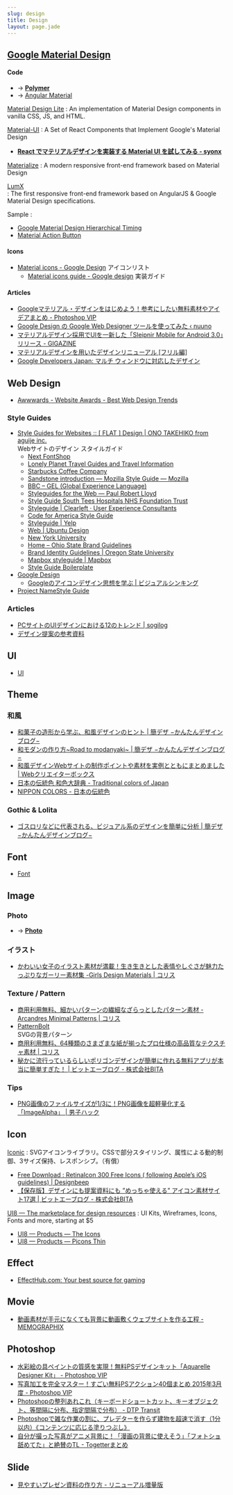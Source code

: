 ```yaml
---
slug: design
title: Design
layout: page.jade
---
```


## [Google Material Design](http://www.google.com/design/spec/material-design/introduction.html)

#### Code
- → __[Polymer](/wiki/polymer/)__
- → [Angular Material](AngularJS/)

[Material Design Lite](http://www.getmdl.io/)
: An implementation of Material Design components in vanilla CSS, JS, and HTML.

[Material-UI](http://material-ui.com/#/)
: A Set of React Components that Implement Google's Material Design
- __[React でマテリアルデザインを実装する Material UI を試してみる - syonx](http://syonx.hatenablog.com/entry/2015/03/29/171528)__

[Materialize](http://materializecss.com/)
: A modern responsive front-end framework based on Material Design

[LumX](http://ui.lumapps.com/)  
: The first responsive front-end framework based on AngularJS & Google Material Design specifications.

Sample
:
  - [Google Material Design Hierarchical Timing](http://codepen.io/prajwalkman/pen/eLlGw)
  - [Material Action Button](http://codepen.io/andreasstorm/pen/DkLqA)

#### Icons
- [Material icons - Google Design](https://www.google.com/design/icons/) アイコンリスト
    - [Material icons guide - Google design](https://google.github.io/material-design-icons/) 実装ガイド

#### Articles
- [Googleマテリアル・デザインをはじめよう！参考にしたい無料素材やアイデアまとめ - Photoshop VIP](http://photoshopvip.net/archives/67403)
- [Google Design の Google Web Designer ツールを使ってみた ‹ nuuno](http://nuuno.net/note/google-web-designer/)
- [マテリアルデザイン採用でUIを一新した「Sleipnir Mobile for Android 3.0」リリース - GIGAZINE](http://gigazine.net/news/20141224-sleipnir-mobile-android-3/)
- [マテリアルデザインを用いたデザインリニューアル [フリル編]](http://www.slideshare.net/yuki930/ss-47398513)
- [Google Developers Japan: マルチ ウィンドウに対応したデザイン](http://googledevjp.blogspot.jp/2016/06/blog-post.html)


## Web Design

- [Awwwards - Website Awards - Best Web Design Trends](http://www.awwwards.com/)

### Style Guides

- [Style Guides for Websites :: [ FLAT ] Design | ONO TAKEHIKO from aguije inc.](http://flat.is/design/2014/05/style-guides-for-websites/)  
  Webサイトのデザイン スタイルガイド
    - [Next FontShop](http://next.fontshop.com/styleguide/globals)
    - [Lonely Planet Travel Guides and Travel Information](http://rizzo.lonelyplanet.com/styleguide/)
    - [Starbucks Coffee Company](http://www.starbucks.com/static/reference/styleguide/)
    - [Sandstone introduction — Mozilla Style Guide — Mozilla](http://www.mozilla.org/en-US/styleguide/websites/sandstone/)
    - [BBC – GEL (Global Experience Language)](http://www.bbc.co.uk/gel)
    - [Styleguides for the Web — Paul Robert Lloyd](http://paulrobertlloyd.com/about/styleguide/)
    - [Style Guide South Tees Hospitals NHS Foundation Trust](http://southtees.nhs.uk/style-guide/)
    - [Styleguide | Clearleft · User Experience Consultants](http://clearleft.com/styleguide/)
    - [Code for America Style Guide](http://style.codeforamerica.org/)
    - [Styleguide | Yelp](http://www.yelp.com/styleguide)
    - [Web | Ubuntu Design](http://design.ubuntu.com/web)
    - [New York University](http://www.nyu.edu/employees/resources-and-services/media-and-communications/styleguide/website.html)
    - [Home – Ohio State Brand Guidelines](http://brand.osu.edu/)
    - [Brand Identity Guidelines | Oregon State University](http://oregonstate.edu/brand/node/10)
    - [Mapbox styleguide | Mapbox](https://www.mapbox.com/base/)
    - [Style Guide Boilerplate](http://bjankord.github.io/Style-Guide-Boilerplate/)
- [Google Design](http://www.google.com/design/)
    - [Googleのアイコンデザイン思想を学ぶ | ビジュアルシンキング](http://www.visualthinking.jp/archives/18943)
- [Project NameStyle Guide](http://www.monolinea.com/projects/styleguide/)

### Articles
- [PCサイトのUIデザインにおける12のトレンド | sogilog](http://baigie.me/sogitani/2015/02/pc-site-trend-2015/)
- [デザイン提案の参考資料](http://www.slideshare.net/sogitani_baigie/ss-51259044)


## UI

- [UI](/wiki/ui/)


## Theme

### 和風
- [和菓子の造形から学ぶ、和風デザインのヒント | 簡デザ −かんたんデザインブログ−](http://kandeza.com/inspiration/wagashidesign/)
- [和モダンの作り方~Road to modanyaki~ | 簡デザ −かんたんデザインブログ−](http://kandeza.com/inspiration/japanese-modern-style/)
- [和風デザインWebサイトの制作ポイントや素材を実例とともにまとめました | Webクリエイターボックス](http://www.webcreatorbox.com/inspiration/japanese-web-design/)
- [日本の伝統色 和色大辞典 - Traditional colors of Japan](http://www.colordic.org/w/)
- [NIPPON COLORS - 日本の伝統色](http://nipponcolors.com/)

### Gothic & Lolita
- [ゴスロリなどに代表される、ビジュアル系のデザインを簡単に分析 | 簡デザ −かんたんデザインブログ−](http://kandeza.com/inspiration/gothiclolita-design/)


## Font

- [Font](/wiki/font/)


## Image

### Photo

- → __[Photo](/wiki/font/)__

### イラスト
- [かわいい女子のイラスト素材が満載！生き生きとした表情やしぐさが魅力たっぷりなガーリー素材集 -Girls Design Materials | コリス](http://coliss.com/articles/book-review/isbn10-4797376694.html)

### Texture / Pattern

- [商用利用無料、細かいパターンの繊細なざらっとしたパターン素材 -Arcandres Minimal Patterns | コリス](http://coliss.com/articles/freebies/freebies-minimal-patterns-by-arcandres.html)
- [PatternBolt](http://buseca.github.io/patternbolt/)  
  SVGの背景パターン
- [商用利用無料、64種類のさまざまな紙が揃ったプロ仕様の高品質なテクスチャ素材 | コリス](http://coliss.com/articles/freebies/freebies-paper-textures-by-companyfolders.html)
- [秘かに流行っているらしいポリゴンデザインが簡単に作れる無料アプリが本当に簡単すぎた！ | ビットエーブログ - 株式会社BITA](http://bita.jp/blog/polygon_application)

### Tips

- [PNG画像のファイルサイズが1/3に！PNG画像を超軽量化する「ImageAlpha」 | 男子ハック](http://www.danshihack.com/2012/08/18/junp/macapp-imagealpha.html)


## Icon

[Iconic](https://useiconic.com/)
: SVGアイコンライブラリ。CSSで部分スタイリング、属性による動的制御、3サイズ保持、レスポンシブ。（有償）

- [Free Download : RetinaIcon 300 Free Icons ( following Apple’s iOS guidelines) | Designbeep](http://designbeep.com/2014/07/31/free-download-retinaicon-300-free-icons-following-apples-ios-guidelines/)
- [【保存版】デザインにも提案資料にも ”めっちゃ使える” アイコン素材サイト17選 | ビットエーブログ - 株式会社BITA](http://bita.jp/blog/icon_collection_site)

[UI8 — The marketplace for design resources](https://ui8.net/)
: UI Kits, Wireframes, Icons, Fonts and more, starting at $5

- [UI8 — Products — The Icons](https://ui8.net/products/the-icons)
- [UI8 — Products — Picons Thin](https://ui8.net/products/picons-thin)


## Effect

- [EffectHub.com: Your best source for gaming](http://effecthub.com/)


## Movie

- [動画素材が手元になくても背景に動画敷くウェブサイトを作る工程 - MEMOGRAPHIX](http://memo.sanographix.net/post/117681233065)


## Photoshop

- [水彩絵の具ペイントの質感を実現！無料PSデザインキット「Aquarelle Designer Kit」 - Photoshop VIP](http://photoshopvip.net/archives/71010)
- [写真加工を完全マスター！すごい無料PSアクション40個まとめ 2015年3月度 - Photoshop VIP](http://photoshopvip.net/archives/74248)
- [Photoshopの整列あれこれ（キーボードショートカット、キーオブジェクト、等間隔に分布、指定間隔で分布） - DTP Transit](http://www.dtp-transit.jp/adobe/photoshop/post_2093.html)
- [Photoshopで雑な作業の割に、プレデターを作らず建物を超速で消す（1分以内）《コンテンツに応じる塗りつぶし》](http://dtp.jdash.info/archives/Photoshop%E3%81%AE%E3%82%B3%E3%83%B3%E3%83%86%E3%83%B3%E3%83%84%E3%81%AB%E5%BF%9C%E3%81%98%E3%82%8B%E5%A1%97%E3%82%8A%E3%81%A4%E3%81%B6%E3%81%97)
- [自分が撮った写真がアニメ背景に！「漫画の背景に使えそう」「フォトショ舐めてた」と絶賛のTL - Togetterまとめ](http://togetter.com/li/958145)


## Slide

- [見やすいプレゼン資料の作り方 - リニューアル増量版](http://www.slideshare.net/yutamorishige50/ss-41321443)

